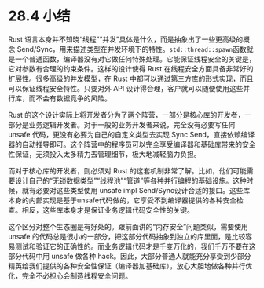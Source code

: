 # 28.4 小结

Rust 语言本身并不知晓“线程”“并发”具体是什么，而是抽象出了一些更高级的概念 Send/Sync，用来描述类型在并发环境下的特性。`std::thread::spawn`函数就是一个普通函数，编译器没有对它做任何特殊处理。它能保证线程安全的关键是，它对参数有合理的约束条件。这样的设计使得 Rust 在线程安全方面具备非常好的扩展性。很多高级的并发模型，在 Rust 中都可以通过第三方库的形式实现，而且可以保证线程安全特性。只要对外 API 设计得合理，客户就可以随便使用这些并行库，而不会有数据竞争的风险。

Rust 的这个设计实际上将开发者分为了两个阵营，一部分是核心库的开发者，一部分是业务逻辑开发者。对于一般的业务开发者来说，完全没有必要写任何 unsafe 代码，更没有必要为自己的自定义类型去实现 Sync Send，直接依赖编译器的自动推导即可。这个阵营中的程序员可以完全享受编译器和基础库带来的安全性保证，无须投入太多精力去管理细节，极大地减轻脑力负担。

而对于核心库的开发者，则必须对 Rust 的这套机制非常了解。比如，他们可能需要设计自己的“无锁数据类型”“线程池”“管道”等各种并行编程的基础设施。这种时候，就有必要对这些类型使用 unsafe impl Send/Sync设计合适的接口。这些库本身的内部实现是基于unsafe代码做的，它享受不到编译器提供的各种安全检查。相反，这些库本身才是保证业务逻辑代码安全性的关键。

这个区分对整个生态圈是有好处的。跟前面讲的“内存安全”问题类似，需要使用 unsafe 的代码总是很小的一部分，把这部分代码抽象到独立的库里面，是比较容易测试和验证它的正确性的。而业务逻辑代码才是千变万化的，我们千万不要在这部分代码中用 unsafe 做各种 hack。因此，大部分普通人就能充分享受到少部分精英给我们提供的各种安全性保证（编译器加基础库），放心大胆地做各种并行优化，完全不必担心会制造线程安全问题。
